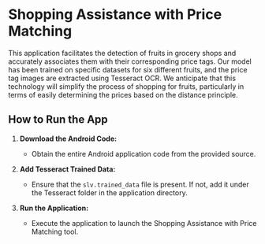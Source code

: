 # Shopping Assistance with Price Matching

This application facilitates the detection of fruits in grocery shops and accurately associates them with their corresponding price tags. Our model has been trained on specific datasets for six different fruits, and the price tag images are extracted using Tesseract OCR. We anticipate that this technology will simplify the process of shopping for fruits, particularly in terms of easily determining the prices based on the distance principle.

## How to Run the App

1. **Download the Android Code:**
   - Obtain the entire Android application code from the provided source.

2. **Add Tesseract Trained Data:**
   - Ensure that the `slv.trained_data` file is present. If not, add it under the Tesseract folder in the application directory.

3. **Run the Application:**
   - Execute the application to launch the Shopping Assistance with Price Matching tool.

